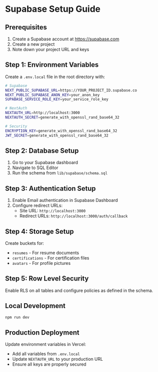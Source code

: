 # Supabase Setup Guide

## Prerequisites
1. Create a Supabase account at https://supabase.com
2. Create a new project
3. Note down your project URL and keys

## Step 1: Environment Variables
Create a `.env.local` file in the root directory with:

```bash
# Supabase
NEXT_PUBLIC_SUPABASE_URL=https://YOUR_PROJECT_ID.supabase.co
NEXT_PUBLIC_SUPABASE_ANON_KEY=your_anon_key
SUPABASE_SERVICE_ROLE_KEY=your_service_role_key

# NextAuth
NEXTAUTH_URL=http://localhost:3000
NEXTAUTH_SECRET=generate_with_openssl_rand_base64_32

# Security
ENCRYPTION_KEY=generate_with_openssl_rand_base64_32
JWT_SECRET=generate_with_openssl_rand_base64_32
```

## Step 2: Database Setup
1. Go to your Supabase dashboard
2. Navigate to SQL Editor
3. Run the schema from `lib/supabase/schema.sql`

## Step 3: Authentication Setup
1. Enable Email authentication in Supabase Dashboard
2. Configure redirect URLs:
   - Site URL: `http://localhost:3000`
   - Redirect URLs: `http://localhost:3000/auth/callback`

## Step 4: Storage Setup
Create buckets for:
- `resumes` - For resume documents
- `certifications` - For certification files
- `avatars` - For profile pictures

## Step 5: Row Level Security
Enable RLS on all tables and configure policies as defined in the schema.

## Local Development
```bash
npm run dev
```

## Production Deployment
Update environment variables in Vercel:
- Add all variables from `.env.local`
- Update `NEXTAUTH_URL` to your production URL
- Ensure all keys are properly secured
